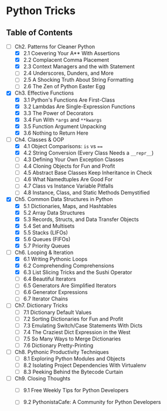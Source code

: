 # Python Tricks

## Table of Contents

- [ ] Ch2. Patterns for Cleaner Python
    - [x] 2.1 Coevering Your A** With Assertions
    - [x] 2.2 Complacent Comma Placement
    - [x] 2.3 Context Managers and the with Statement
    - [ ] 2.4 Underscores, Dunders, and More
    - [ ] 2.5 A Shocking Truth About String Formatting
    - [ ] 2.6 The Zen of Python Easter Egg
- [x] Ch3. Effective Functions
    - [x] 3.1 Python's Functions Are First-Class
    - [x] 3.2 Lambdas Are Single-Expression Functions
    - [x] 3.3 The Power of Decorators
    - [x] 3.4 Fun With `*args` and `**kwargs`
    - [x] 3.5 Function Argument Unpacking
    - [x] 3.6 Nothing to Return Here
- [ ] Ch4. Classes & OOP
    - [x] 4.1 Object Comparisons: `is` vs `==`
    - [x] 4.2 String Conversion (Every Class Needs a `__repr__`)
    - [ ] 4.3 Defining Your Own Exception Classes
    - [ ] 4.4 Cloning Objects for Fun and Profit
    - [ ] 4.5 Abstract Base Classes Keep Inheritance in Check
    - [ ] 4.6 What Namedtuples Are Good For
    - [ ] 4.7 Class vs Instance Variable Pitfalls
    - [ ] 4.8 Instance, Class, and Static Methods Demystified
- [x] Ch5. Common Data Structures in Python
    - [x] 5.1 Dictionaries, Maps, and Hashtables
    - [x] 5.2 Array Data Structures
    - [x] 5.3 Records, Structs, and Data Transfer Objects
    - [x] 5.4 Set and Multisets
    - [x] 5.5 Stacks (LIFOs)
    - [x] 5.6 Queues (FIFOs)
    - [x] 5.7 Priority Queues
- [ ] Ch6. Looping & Iteration
    - [x] 6.1 Writing Pythonic Loops
    - [x] 6.2 Comprehending Comprehensions
    - [x] 6.3 List Slicing Tricks and the Sushi Operator
    - [ ] 6.4 Beautiful Iterators
    - [ ] 6.5 Generators Are Simplified Iterators
    - [ ] 6.6 Generator Expressions
    - [ ] 6.7 Iterator Chains
- [ ] Ch7. Dictionary Tricks
    - [ ] 7.1 Dictionary Default Values
    - [ ] 7.2 Sorting Dictionaries for Fun and Profit
    - [ ] 7.3 Emulating Switch/Case Statements With Dicts
    - [ ] 7.4 The Craziest Dict Expression in the West
    - [ ] 7.5 So Many Ways to Merge Dictionaries
    - [ ] 7.6 Dictionary Pretty-Printing
- [ ] Ch8. Pythonic Productivity Techniques
    - [ ] 8.1 Exploring Python Modules and Objects
    - [ ] 8.2 Isolating Project Dependencies With Virtualenv
    - [ ] 8.3 Peeking Behind the Bytecode Curtain
- [ ] Ch9. Closing Thoughts
    - [ ] 9.1 Free Weekly Tips for Python Developers
    - [ ] 9.2 PythonistaCafe: A Community for Python Developers

